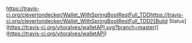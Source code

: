 https://travis-ci.org/clevertondecker/Wallet_WithSpringBootRestFull_TDDhttps://travis-ci.org/clevertondecker/Wallet_WithSpringBootRestFull_TDD[![Build Status](https://travis-ci.org/vitoralves/walletAPI.svg?branch=master)](https://travis-ci.org/vitoralves/walletAPI)